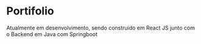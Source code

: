 # Portifolio

Atualmente em desenvolvimento, sendo construido em React JS junto com o Backend em Java com Springboot
